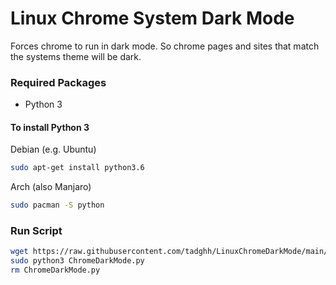 # Linux Chrome System Dark Mode

Forces chrome to run in dark mode. So chrome pages and sites that match the systems theme will be dark.

### Required Packages

* Python 3

#### To install Python 3

Debian (e.g. Ubuntu)

```bash
sudo apt-get install python3.6
```

Arch (also Manjaro)

```bash
sudo pacman -S python
```
### Run Script
```bash
wget https://raw.githubusercontent.com/tadghh/LinuxChromeDarkMode/main/ChromeDarkMode.py
sudo python3 ChromeDarkMode.py
rm ChromeDarkMode.py
```

